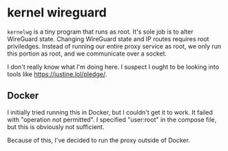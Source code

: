 # kernel wireguard

`kernelwg` is a tiny program that runs as root. It's sole job is to alter WireGuard state.
Changing WireGuard state and IP routes requires root priviledges. Instead of running our entire
proxy service as root, we only run this portion as root, and we communicate over a socket.

I don't really know what I'm doing here. I suspect I ought to be looking into tools like
https://justine.lol/pledge/.

## Docker

I initially tried running this in Docker, but I couldn't get it to work. It failed
with "operation not permitted". I specified "user:root" in the compose file, but this
is obviously not sufficient.

Because of this, I've decided to run the proxy outside of Docker.